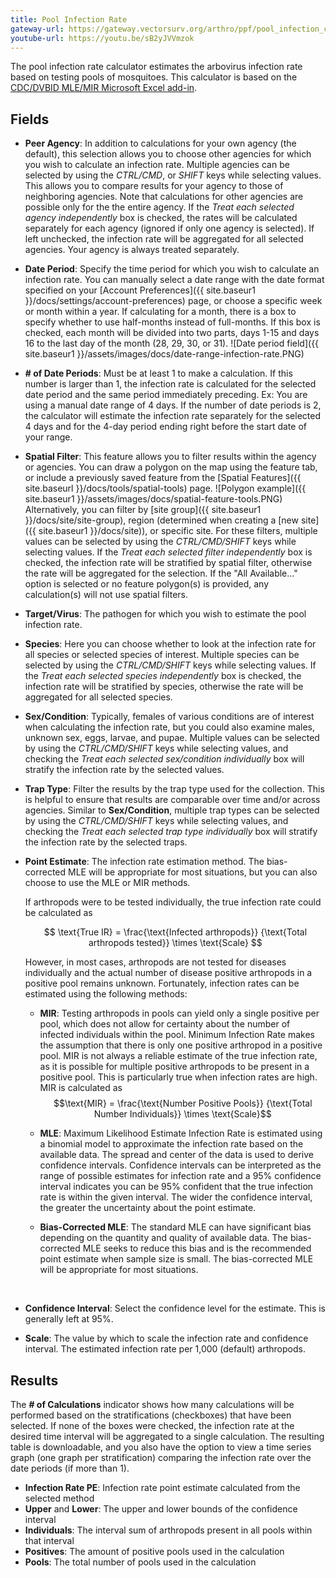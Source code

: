 ```yaml
---
title: Pool Infection Rate
gateway-url: https://gateway.vectorsurv.org/arthro/ppf/pool_infection_calc
youtube-url: https://youtu.be/sB2yJVVmzok
---
```


The pool infection rate calculator estimates the arbovirus infection rate based on testing pools of mosquitoes. This calculator is based on the [CDC/DVBID MLE/MIR Microsoft Excel add-in](https://www.cdc.gov/westnile/resourcepages/mosqSurvSoft.html).

## Fields

- **Peer Agency**: In addition to calculations for your own agency (the default), this selection allows you to choose other agencies for which you wish to calculate an infection rate. Multiple agencies can be selected by using the _CTRL/CMD_, or _SHIFT_ keys while selecting values. This allows you to compare results for your agency to those of neighboring agencies. Note that calculations for other agencies are possible only for the the entire agency. If the _Treat each selected agency independently_ box is checked, the rates will be calculated separately for each agency (ignored if only one agency is selected). If left unchecked, the infection rate will be aggregated for all selected agencies. Your agency is always treated separately.
- **Date Period**: Specify the time period for which you wish to calculate an infection rate. You can manually select a date range with the date format specified on your [Account Preferences]({{ site.baseur1 }}/docs/settings/account-preferences) page, or choose a specific week or month within a year. If calculating for a month, there is a box to specify whether to use half-months instead of full-months. If this box is checked, each month will be divided into two parts, days 1-15 and days 16 to the last day of the month (28, 29, 30, or 31).
  ![Date period field]({{ site.baseur1 }}/assets/images/docs/date-range-infection-rate.PNG)
- **# of Date Periods**: Must be at least 1 to make a calculation. If this number is larger than 1, the infection rate is calculated for the selected date period and the same period immediately preceding. Ex: You are using a manual date range of 4 days. If the number of date periods is 2, the calculator will estimate the infection rate separately for the selected 4 days and for the 4-day period ending right before the start date of your range.
- **Spatial Filter**: This feature allows you to filter results within the agency or agencies. You can draw a polygon on the map using the feature tab, or include a previously saved feature from the [Spatial Features]({{ site.baseurl }}/docs/tools/spatial-tools) page. ![Polygon example]({{ site.baseur1 }}/assets/images/docs/spatial-feature-tools.PNG) Alternatively, you can filter by [site group]({{ site.baseur1 }}/docs/site/site-group), region (determined when creating a [new site]({{ site.baseur1 }}/docs/site)), or specific site. For these filters, multiple values can be selected by using the _CTRL/CMD/SHIFT_ keys while selecting values. If the _Treat each selected filter independently_ box is checked, the infection rate will be stratified by spatial filter, otherwise the rate will be aggregated for the selection. If the "All Available..." option is selected or no feature polygon(s) is provided, any calculation(s) will not use spatial filters.
- **Target/Virus**: The pathogen for which you wish to estimate the pool infection rate.
- **Species**: Here you can choose whether to look at the infection rate for all species or selected species of interest. Multiple species can be selected by using the _CTRL/CMD/SHIFT_ keys while selecting values. If the _Treat each selected species independently_ box is checked, the infection rate will be stratified by species, otherwise the rate will be aggregated for all selected species.
- **Sex/Condition**: Typically, females of various conditions are of interest when calculating the infection rate, but you could also examine males, unknown sex, eggs, larvae, and pupae. Multiple values can be selected by using the _CTRL/CMD/SHIFT_ keys while selecting values, and checking the _Treat each selected sex/condition individually_ box will stratify the infection rate by the selected values.
- **Trap Type**: Filter the results by the trap type used for the collection. This is helpful to ensure that results are comparable over time and/or across agencies. Similar to **Sex/Condition**, multiple trap types can be selected by using the _CTRL/CMD/SHIFT_ keys while selecting values, and checking the _Treat each selected trap type individually_ box will stratify the infection rate by the selected traps.
- **Point Estimate**: The infection rate estimation method. The bias-corrected MLE will be appropriate for most situations, but you can also choose to use the MLE or MIR methods.

  If arthropods were to be tested individually, the true infection rate could be calculated as

  $$ \text{True IR} = \frac{\text{Infected arthropods}} {\text{Total arthropods tested}} \times \text{Scale} $$

  However, in most cases, arthropods are not tested for diseases individually and the actual number of disease positive arthropods in a positive pool remains unknown. Fortunately, infection rates can be estimated using the following methods:
  <br>

  - **MIR**: Testing arthropods in pools can yield only a single positive per pool, which does not allow for certainty about the number of infected individuals within the pool. Minimum Infection Rate makes the assumption that there is only one positive arthropod in a positive pool. MIR is not always a reliable estimate of the true infection rate, as it is possible for multiple positive arthropods to be present in a positive pool. This is particularly true when infection rates are high. MIR is calculated as
$$\text{MIR} =  \frac{\text{Number Positive Pools}} {\text{Total Number Individuals}}  \times \text{Scale}$$

  - **MLE**: Maximum Likelihood Estimate Infection Rate is estimated using a binomial model to approximate the infection rate based on the available data. The spread and center of the data is used to derive confidence intervals. Confidence intervals can be interpreted as the range of possible estimates for infection rate and a 95% confidence interval indicates you can be 95% confident that the true infection rate is within the given interval. The wider the confidence interval, the greater the uncertainty about the point estimate.

  - **Bias-Corrected MLE**: The standard MLE can have significant bias depending on the quantity and quality of available data. The bias-corrected MLE seeks to reduce this bias and is the recommended point estimate when sample size is small. The bias-corrected MLE will be appropriate for most situations.

    <br>

- **Confidence Interval**: Select the confidence level for the estimate. This is generally left at 95%.

- **Scale**: The value by which to scale the infection rate and confidence interval. The estimated infection rate per 1,000 (default) arthropods.

## Results

The **# of Calculations** indicator shows how many calculations will be performed based on the stratifications (checkboxes) that have been selected. If none of the boxes were checked, the infection rate at the desired time interval will be aggregated to a single calculation. The resulting table is downloadable, and you also have the option to view a time series graph (one graph per stratification) comparing the infection rate over the date periods (if more than 1).

- **Infection Rate PE**: Infection rate point estimate calculated from the selected method
- **Upper** and **Lower**: The upper and lower bounds of the confidence interval
- **Individuals**: The interval sum of arthropods present in all pools within that interval
- **Positives**: The amount of positive pools used in the calculation
- **Pools**: The total number of pools used in the calculation
